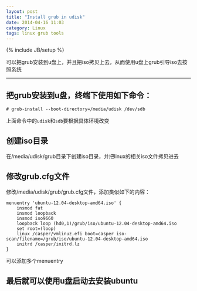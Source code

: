 ```yaml
---
layout: post
title: "Install grub in udisk"
date: 2014-04-16 11:03
category: Linux
tags: linux grub tools
---
```

{% include JB/setup %}

可以把grub安装到u盘上，并且把iso拷贝上去，从而使用u盘上grub引导iso去按照系统

------

## 把grub安装到u盘，终端下使用如下命令：

    # grub-install --boot-directory=/media/udisk /dev/sdb

上面命令中的`udisk`和`sdb`要根据具体环境改变

## 创建iso目录

在/media/udisk/grub目录下创建iso目录，并把linux的相关iso文件拷贝进去

## 修改grub.cfg文件

修改/media/udisk/grub/grub.cfg文件，添加类似如下的内容：

    menuentry 'ubuntu-12.04-desktop-amd64.iso' {
        insmod fat
        insmod loopback
        insmod iso9660
        loopback loop (hd0,1)/grub/iso/ubuntu-12.04-desktop-amd64.iso
        set root=(loop)
        linux /casper/vmlinuz.efi boot=casper iso-scan/filename=/grub/iso/ubuntu-12.04-desktop-amd64.iso
        initrd /casper/initrd.lz
    }

可以添加多个menuentry

## 最后就可以使用u盘启动去安装ubuntu
